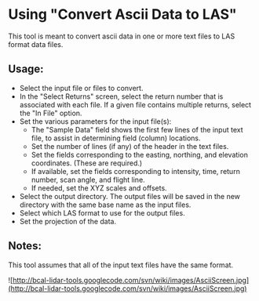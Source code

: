 # Using "Convert Ascii Data to LAS" #

This tool is meant to convert ascii data in one or more text files to LAS format data files.

## Usage: ##

  * Select the input file or files to convert.
  * In the "Select Returns" screen, select the return number that is associated with each file. If a given file contains multiple returns, select the "In File" option.
  * Set the various parameters for the input file(s):
    * The "Sample Data" field shows the first few lines of the input text file, to assist in determining field (column) locations.
    * Set the number of lines (if any) of the header in the text files.
    * Set the fields corresponding to the easting, northing, and elevation coordinates. (These are required.)
    * If available, set the fields corresponding to intensity, time, return number, scan angle, and flight line.
    * If needed, set the XYZ scales and offsets.
  * Select the output directory. The output files will be saved in the new directory with the same base name as the input files.
  * Select which LAS format to use for the output files.
  * Set the projection of the data.

## Notes: ##

This tool assumes that all of the input text files have the same format.

![http://bcal-lidar-tools.googlecode.com/svn/wiki/images/AsciiScreen.jpg](http://bcal-lidar-tools.googlecode.com/svn/wiki/images/AsciiScreen.jpg)